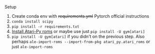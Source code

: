 Setup

1. Create conda env with ~~requirements.yml~~ Pytorch official instructions
2. `conda install scipy`
3. `pip install -r requirements.txt`
4. [Install Atari-Py roms](https://github.com/openai/atari-py#roms) or maybe use just `pip install -U gym[atari]`
5. `pip install -U gym[atari]` if you didn't on the previous step. Also perhaps `ale-import-roms --import-from-pkg atari_py.atari_roms` or just `ale-import-roms`
